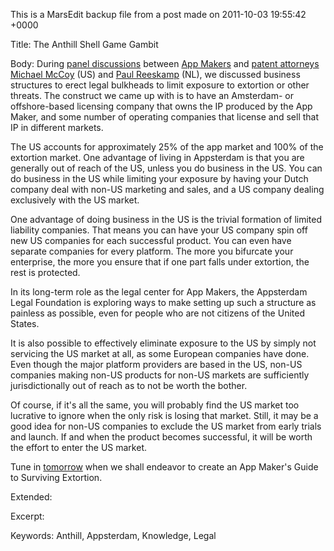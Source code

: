 This is a MarsEdit backup file from a post made on 2011-10-03 19:55:42 +0000

Title:
The Anthill Shell Game Gambit

Body:
During <a href="http://www.ustream.tv/recorded/17661953">panel discussions</a> between <a href="http://www.ustream.tv/recorded/17662781">App Makers</a> and <a href="http://www.ustream.tv/recorded/17662876">patent attorneys</a> <a href="http://www.ustream.tv/recorded/17660946">Michael McCoy</a> (US) and <a href="http://www.ustream.tv/recorded/17661326">Paul Reeskamp</a> (NL), we discussed business structures to erect legal bulkheads to limit exposure to extortion or other threats. The construct we came up with is to have an Amsterdam- or offshore-based licensing company that owns the IP produced by the App Maker, and some number of operating companies that license and sell that IP in different markets.

The US accounts for approximately 25% of the app market and 100% of the extortion market. One advantage of living in Appsterdam is that you are generally out of reach of the US, unless you do business in the US. You can do business in the US while limiting your exposure by having your Dutch company deal with non-US marketing and sales, and a US company dealing exclusively with the US market.

One advantage of doing business in the US is the trivial formation of limited liability companies. That means you can have your US company spin off new US companies for each successful product. You can even have separate companies for every platform. The more you bifurcate your enterprise, the more you ensure that if one part falls under extortion, the rest is protected.

In its long-term role as the legal center for App Makers, the Appsterdam Legal Foundation is exploring ways to make setting up such a structure as painless as possible, even for people who are not citizens of the United States.

It is also possible to effectively eliminate exposure to the US by simply not servicing the US market at all, as some European companies have done. Even though the major platform providers are based in the US, non-US companies making non-US products for non-US markets are sufficiently jurisdictionally out of reach as to not be worth the bother. 

Of course, if it's all the same, you will probably find the US market too lucrative to ignore when the only risk is losing that market. Still, it may be a good idea for non-US companies to exclude the US market from early trials and launch. If and when the product becomes successful, it will be worth the effort to enter the US market.

Tune in <a href="http://appsterdamlegalfoundation.org/invite">tomorrow</a> when we shall endeavor to create an App Maker's Guide to Surviving Extortion.

Extended:


Excerpt:


Keywords:
Anthill, Appsterdam, Knowledge, Legal